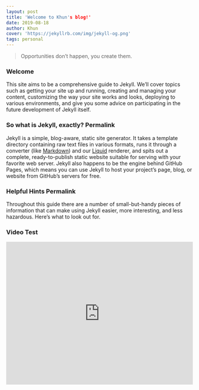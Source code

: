```yaml
---
layout: post
title: 'Welcome to Khun's blog!'
date: 2019-08-18
author: Khun
cover: 'https://jekyllrb.com/img/jekyll-og.png'
tags: personal
---
```


> Opportunities don’t happen, you create them.

### Welcome

This site aims to be a comprehensive guide to Jekyll. We’ll cover topics such as getting your site up and running, creating and managing your content, customizing the way your site works and looks, deploying to various environments, and give you some advice on participating in the future development of Jekyll itself.

### So what is Jekyll, exactly? Permalink

Jekyll is a simple, blog-aware, static site generator. It takes a template directory containing raw text files in various formats, runs it through a converter (like [Markdown](https://daringfireball.net/projects/markdown/)) and our [Liquid](https://github.com/Shopify/liquid/wiki) renderer, and spits out a complete, ready-to-publish static website suitable for serving with your favorite web server. Jekyll also happens to be the engine behind GitHub Pages, which means you can use Jekyll to host your project’s page, blog, or website from GitHub’s servers for free.

### Helpful Hints Permalink

Throughout this guide there are a number of small-but-handy pieces of information that can make using Jekyll easier, more interesting, and less hazardous. Here’s what to look out for.

### Video Test

<iframe type="text/html"  width="100%" height="385" src="https://www.youtube.com/embed/KkGVmN68ByU" frameborder="0" allow="accelerometer; autoplay; encrypted-media; gyroscope; picture-in-picture" allowfullscreen></iframe>

